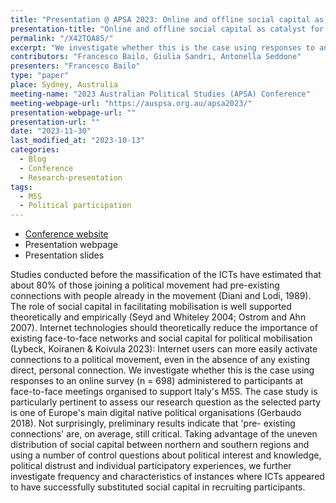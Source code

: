 ```yaml
---
title: "Presentation @ APSA 2023: Online and offline social capital as catalyst for political mobilisation"
presentation-title: "Online and offline social capital as catalyst for political mobilisation: the case of digital native political parties"
permalink: "/X42TQA85/"
excerpt: "We investigate whether this is the case using responses to an online survey (n = 698) administered to participants at face-to-face meetings organised to support Italy's M5S. "
contributors: "Francesco Bailo, Giulia Sandri, Antonella Seddone"
presenters: "Francesco Bailo"
type: "paper"
place: Sydney, Australia
meeting-name: "2023 Australian Political Studies (APSA) Conference"
meeting-webpage-url: "https://auspsa.org.au/apsa2023/"
presentation-webpage-url: ""
presentation-url: ""
date: "2023-11-30"
last_modified_at: "2023-10-13"
categories:
  - Blog
  - Conference
  - Research-presentation
tags:
  - M5S
  - Political participation
---
```


* [Conference website](https://auspsa.org.au/apsa2023/)
* Presentation webpage
* Presentation slides 


Studies conducted before the massification of the ICTs have estimated
that about 80% of those joining a political movement had pre-existing
connections with people already in the movement (Diani and Lodi,
1989). The role of social capital in facilitating mobilisation is well
supported theoretically and empirically (Seyd and Whiteley 2004;
Ostrom and Ahn 2007). Internet technologies should theoretically
reduce the importance of existing face-to-face networks and social
capital for political mobilisation (Lybeck, Koiranen & Koivula 2023):
Internet users can more easily activate connections to a political
movement, even in the absence of any existing direct, personal
connection. We investigate whether this is the case using responses to
an online survey (n = 698) administered to participants at
face-to-face meetings organised to support Italy's M5S. The case study
is particularly pertinent to assess our research question as the
selected party is one of Europe's main digital native political
organisations (Gerbaudo 2018). Not surprisingly, preliminary results
indicate that 'pre- existing connections' are, on average, still
critical. Taking advantage of the uneven distribution of social
capital between northern and southern regions and using a number of
control questions about political interest and knowledge, political
distrust and individual participatory experiences, we further
investigate frequency and characteristics of instances where ICTs
appeared to have successfully substituted social capital in recruiting
participants.


